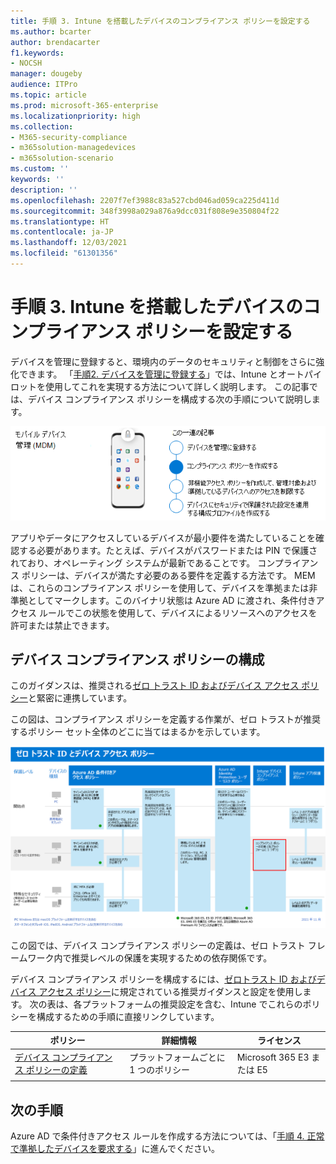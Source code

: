 ```yaml
---
title: 手順 3. Intune を搭載したデバイスのコンプライアンス ポリシーを設定する
ms.author: bcarter
author: brendacarter
f1.keywords:
- NOCSH
manager: dougeby
audience: ITPro
ms.topic: article
ms.prod: microsoft-365-enterprise
ms.localizationpriority: high
ms.collection:
- M365-security-compliance
- m365solution-managedevices
- m365solution-scenario
ms.custom: ''
keywords: ''
description: ''
ms.openlocfilehash: 2207f7ef3988c83a527cbd046ad059ca225d411d
ms.sourcegitcommit: 348f3998a029a876a9dcc031f808e9e350804f22
ms.translationtype: HT
ms.contentlocale: ja-JP
ms.lasthandoff: 12/03/2021
ms.locfileid: "61301356"
---
```

# <a name="step-3-set-up-compliance-policies-for-devices-with-intune"></a>手順 3. Intune を搭載したデバイスのコンプライアンス ポリシーを設定する

デバイスを管理に登録すると、環境内のデータのセキュリティと制御をさらに強化できます。 「[手順2. デバイスを管理に登録する](manage-devices-with-intune-enroll.md)」では、Intune とオートパイロットを使用してこれを実現する方法について詳しく説明します。 この記事では、デバイス コンプライアンス ポリシーを構成する次の手順について説明します。 

![デバイスを管理する手順](../media/devices/intune-mdm-step-2.png#lightbox)

アプリやデータにアクセスしているデバイスが最小要件を満たしていることを確認する必要があります。たとえば、デバイスがパスワードまたは PIN で保護されており、オペレーティング システムが最新であることです。 コンプライアンス ポリシーは、デバイスが満たす必要のある要件を定義する方法です。 MEM は、これらのコンプライアンス ポリシーを使用して、デバイスを準拠または非準拠としてマークします。このバイナリ状態は Azure AD に渡され、条件付きアクセス ルールでこの状態を使用して、デバイスによるリソースへのアクセスを許可または禁止できます。 

## <a name="configuring-device-compliance-policies"></a>デバイス コンプライアンス ポリシーの構成

このガイダンスは、推奨される[ゼロ トラスト ID およびデバイス アクセス ポリシー](../security/office-365-security/microsoft-365-policies-configurations.md)と緊密に連携しています。

この図は、コンプライアンス ポリシーを定義する作業が、ゼロ トラストが推奨するポリシー セット全体のどこに当てはまるかを示しています。 

[![ゼロトラスト ID とデバイス アクセス ポリシー](../media/devices/identity-device-define-compliance.png#lightbox)](https://github.com/MicrosoftDocs/microsoft-365-docs/raw/public/microsoft-365/media/devices/identity-device-define-compliance.png)

この図では、デバイス コンプライアンス ポリシーの定義は、ゼロ トラスト フレームワーク内で推奨レベルの保護を実現するための依存関係です。 

デバイス コンプライアンス ポリシーを構成するには、[ゼロトラスト ID およびデバイス アクセス ポリシー](../security/office-365-security/microsoft-365-policies-configurations.md)に規定されている推奨ガイダンスと設定を使用します。 次の表は、各プラットフォームの推奨設定を含む、Intune でこれらのポリシーを構成するための手順に直接リンクしています。


|ポリシー |詳細情報  |ライセンス |
|---------|---------|---------|
|[デバイス コンプライアンス ポリシーの定義](../security/office-365-security/identity-access-policies.md#define-device-compliance-policies)   |  プラットフォームごとに 1 つのポリシー       |  Microsoft 365 E3 または E5       |
|  |         |         |

## <a name="next-steps"></a>次の手順

Azure AD で条件付きアクセス ルールを作成する方法については、「[手順 4. 正常で準拠したデバイスを要求する](manage-devices-with-intune-require-compliance.md)」に進んでください。
